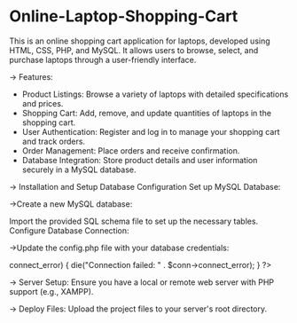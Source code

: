 # Online-Laptop-Shopping-Cart

This is an online shopping cart application for laptops, developed using HTML, CSS, PHP, and MySQL. It allows users to browse, select, and purchase laptops through a user-friendly interface.

-> Features:

- Product Listings: Browse a variety of laptops with detailed specifications and prices.
- Shopping Cart: Add, remove, and update quantities of laptops in the shopping cart.
- User Authentication: Register and log in to manage your shopping cart and track orders.
- Order Management: Place orders and receive confirmation.
- Database Integration: Store product details and user information securely in a MySQL database.

-> Installation and Setup
Database Configuration
Set up MySQL Database:

->Create a new MySQL database:

Import the provided SQL schema file to set up the necessary tables.
Configure Database Connection:

->Update the config.php file with your database credentials:

<?php
$servername = "localhost";
$username = "your_username";
$password = "your_password";
$dbname = "your_database";
// Create connection
$conn = new mysqli($servername, $username, $password, $dbname);
// Check connection
if ($conn->connect_error) {
  die("Connection failed: " . $conn->connect_error);
}
?>

-> Server Setup:
Ensure you have a local or remote web server with PHP support (e.g., XAMPP).

-> Deploy Files:
Upload the project files to your server's root directory.
